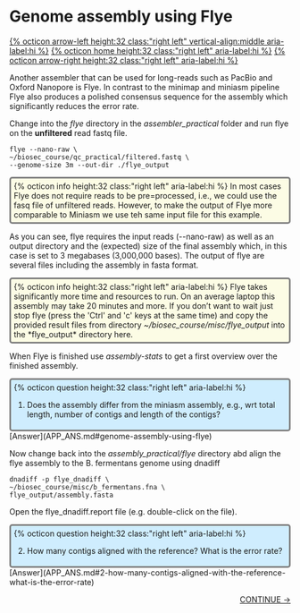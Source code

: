 # Genome assembly using Flye

[{% octicon arrow-left height:32 class:"right left" vertical-align:middle aria-label:hi %}](ASS_M.md) [{% octicon home height:32 class:"right left" aria-label:hi %}](index.md) [{% octicon arrow-right height:32 class:"right left" aria-label:hi %}](ASS_ERR.md)

Another assembler that can be used for long-reads such as PacBio and Oxford Nanopore is Flye. In contrast to the minimap and miniasm pipeline Flye also produces a polished consensus sequence for the assembly which significantly reduces the error rate.

Change into the *flye* directory in the *assembler_practical* folder and run flye on the **unfiltered** read fastq file. 


    flye --nano-raw \
    ~/biosec_course/qc_practical/filtered.fastq \
    --genome-size 3m --out-dir ./flye_output

<div style="background-color:#fcfce5;border-radius:5px;border-style:solid;border-color:gray;padding:5px">
  {% octicon info height:32 class:"right left" aria-label:hi %}
  In most cases Flye does not require reads to be pre=processed, i.e., we could use the fasq file of unfiltered reads. However, to make the output of Flye more comparable to Miniasm we use teh same input file for this example.
</div>

As you can see, flye requires the input reads (--nano-raw) as well as an output directory and the (expected) size of the final assembly which, in this case is set to 3 megabases (3,000,000 bases). The output of flye are several files including the assembly in fasta format.

<div style="background-color:#fcfce5;border-radius:5px;border-style:solid;border-color:gray;padding:5px">
  {% octicon info height:32 class:"right left" aria-label:hi %} 
  Flye takes significantly more time and resources to run. On an average laptop this assembly may take 20 minutes and more. If you don’t want to wait just stop flye (press the 'Ctrl' and 'c' keys at the same time) and copy the provided result files from directory <i>~/biosec_course/misc/flye_output</i> into the *flye_output* directory here.
</div>

When Flye is finished use *assembly-stats*  to get a first overview over the finished assembly.

<div style="background-color:#cfedfe;border-radius:5px;border-style:solid;border-color:gray;padding:5px">
  {% octicon question height:32 class:"right left" aria-label:hi %} 
  <ol>
    <li>Does the assembly differ from the miniasm assembly, e.g., wrt total length, number of contigs and length of the contigs?</li>
  </ol>
 </div>
[Answer](APP_ANS.md#genome-assembly-using-flye)
 
Now change back into the *assembly_practical/flye* directory abd align the flye assembly to the B. fermentans genome using dnadiff
 
    dnadiff -p flye_dnadiff \
    ~/biosec_course/misc/b_fermentans.fna \
    flye_output/assembly.fasta

Open the flye_dnadiff.report file (e.g. double-click on the file). 

<div style="background-color:#cfedfe;border-radius:5px;border-style:solid;border-color:gray;padding:5px">
  {% octicon question height:32 class:"right left" aria-label:hi %} 
  <ol start="2">
    <li>How many contigs aligned with the reference? What is the error rate?</li>
  </ol>
</div>
[Answer](APP_ANS.md#2-how-many-contigs-aligned-with-the-reference-what-is-the-error-rate) 

<p align="right"><a href="https://bluemountainsanalytics.github.io/bma_ont_biosec_2022/ASS_ERR.html">CONTINUE -></a>
</p>
